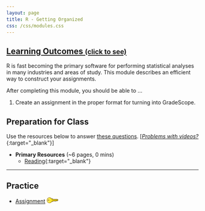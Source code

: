 ```yaml
---
layout: page
title: R - Getting Organized
css: /css/modules.css
---
```


<div class="panel-group-ILOs">
  <div class="panel panel-default">
    <div class="panel-heading">
      <h2 class="panel-title">
        <a data-toggle="collapse" href="#ILOs">Learning Outcomes <small>(click to see)</small></a>
      </h2>
    </div>
    <div id="ILOs" class="panel-collapse collapse">
      <div class="panel-body">
R is fast becoming the primary software for performing statistical analyses in many industries and areas of study. This module describes an efficient way to construct your assignments.

<p>After completing this module, you should be able to ...</p>

<ol>
  <li>Create an assignment in the proper format for turning into GradeScope.</li>
</ol>
      </div>
    </div>
  </div>
</div>

## Preparation for Class

Use the resources below to answer [these questions](Prep/RStart). [[*Problems with videos?*](../resources/FAQs/videos){:target="_blank"}]

* **Primary Resources** (~6 pages, 0 mins)
  * [Reading](http://derekogle.com/Book107/RStart.html){:target="_blank"}

----

## Practice

* [Assignment](CE/RStart_CE1) [![Decoration](../img/key.png)](CE/KEY_RStart_CE)
